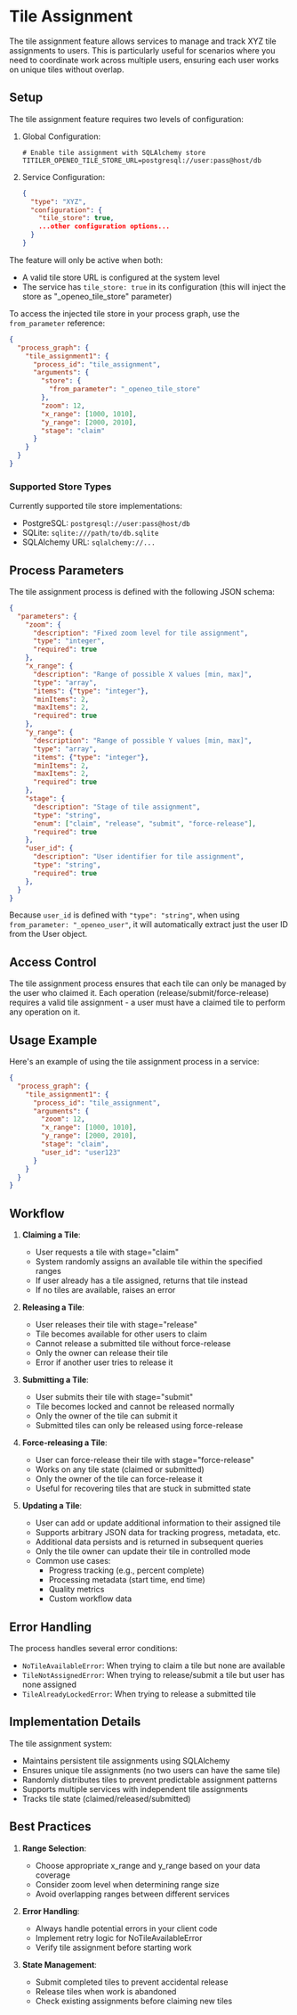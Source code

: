 # Tile Assignment

The tile assignment feature allows services to manage and track XYZ tile assignments to users. This is particularly useful for scenarios where you need to coordinate work across multiple users, ensuring each user works on unique tiles without overlap.

## Setup

The tile assignment feature requires two levels of configuration:

1. Global Configuration:
   ```env
   # Enable tile assignment with SQLAlchemy store
   TITILER_OPENEO_TILE_STORE_URL=postgresql://user:pass@host/db
   ```

2. Service Configuration:
   ```json
   {
     "type": "XYZ",
     "configuration": {
       "tile_store": true,
       ...other configuration options...
     }
   }
   ```

The feature will only be active when both:
- A valid tile store URL is configured at the system level
- The service has `tile_store: true` in its configuration (this will inject the store as "_openeo_tile_store" parameter)

To access the injected tile store in your process graph, use the `from_parameter` reference:

```json
{
  "process_graph": {
    "tile_assignment1": {
      "process_id": "tile_assignment",
      "arguments": {
        "store": {
          "from_parameter": "_openeo_tile_store"
        },
        "zoom": 12,
        "x_range": [1000, 1010],
        "y_range": [2000, 2010],
        "stage": "claim"
      }
    }
  }
}
```

### Supported Store Types
Currently supported tile store implementations:
- PostgreSQL: `postgresql://user:pass@host/db`
- SQLite: `sqlite:///path/to/db.sqlite`
- SQLAlchemy URL: `sqlalchemy://...`

## Process Parameters

The tile assignment process is defined with the following JSON schema:

```json
{
  "parameters": {
    "zoom": {
      "description": "Fixed zoom level for tile assignment",
      "type": "integer",
      "required": true
    },
    "x_range": {
      "description": "Range of possible X values [min, max]",
      "type": "array",
      "items": {"type": "integer"},
      "minItems": 2,
      "maxItems": 2,
      "required": true
    },
    "y_range": {
      "description": "Range of possible Y values [min, max]",
      "type": "array",
      "items": {"type": "integer"},
      "minItems": 2,
      "maxItems": 2,
      "required": true
    },
    "stage": {
      "description": "Stage of tile assignment",
      "type": "string",
      "enum": ["claim", "release", "submit", "force-release"],
      "required": true
    },
    "user_id": {
      "description": "User identifier for tile assignment",
      "type": "string",
      "required": true
    },
  }
}
```

Because `user_id` is defined with `"type": "string"`, when using `from_parameter: "_openeo_user"`, it will automatically extract just the user ID from the User object.

## Access Control

The tile assignment process ensures that each tile can only be managed by the user who claimed it. 
Each operation (release/submit/force-release) requires a valid tile assignment - a user must have 
a claimed tile to perform any operation on it.

## Usage Example

Here's an example of using the tile assignment process in a service:

```json
{
  "process_graph": {
    "tile_assignment1": {
      "process_id": "tile_assignment",
      "arguments": {
        "zoom": 12,
        "x_range": [1000, 1010],
        "y_range": [2000, 2010],
        "stage": "claim",
        "user_id": "user123"
      }
    }
  }
}
```

## Workflow

1. **Claiming a Tile**:
   - User requests a tile with stage="claim"
   - System randomly assigns an available tile within the specified ranges
   - If user already has a tile assigned, returns that tile instead
   - If no tiles are available, raises an error

2. **Releasing a Tile**:
   - User releases their tile with stage="release"
   - Tile becomes available for other users to claim
   - Cannot release a submitted tile without force-release
   - Only the owner can release their tile
   - Error if another user tries to release it

3. **Submitting a Tile**:
   - User submits their tile with stage="submit"
   - Tile becomes locked and cannot be released normally
   - Only the owner of the tile can submit it
   - Submitted tiles can only be released using force-release

4. **Force-releasing a Tile**:
   - User can force-release their tile with stage="force-release"
   - Works on any tile state (claimed or submitted)
   - Only the owner of the tile can force-release it
   - Useful for recovering tiles that are stuck in submitted state

4. **Updating a Tile**:
   - User can add or update additional information to their assigned tile
   - Supports arbitrary JSON data for tracking progress, metadata, etc.
   - Additional data persists and is returned in subsequent queries
   - Only the tile owner can update their tile in controlled mode
   - Common use cases:
     * Progress tracking (e.g., percent complete)
     * Processing metadata (start time, end time)
     * Quality metrics
     * Custom workflow data

## Error Handling

The process handles several error conditions:

- `NoTileAvailableError`: When trying to claim a tile but none are available
- `TileNotAssignedError`: When trying to release/submit a tile but user has none assigned
- `TileAlreadyLockedError`: When trying to release a submitted tile

## Implementation Details

The tile assignment system:
- Maintains persistent tile assignments using SQLAlchemy
- Ensures unique tile assignments (no two users can have the same tile)
- Randomly distributes tiles to prevent predictable assignment patterns
- Supports multiple services with independent tile assignments
- Tracks tile state (claimed/released/submitted)

## Best Practices

1. **Range Selection**:
   - Choose appropriate x_range and y_range based on your data coverage
   - Consider zoom level when determining range size
   - Avoid overlapping ranges between different services

2. **Error Handling**:
   - Always handle potential errors in your client code
   - Implement retry logic for NoTileAvailableError
   - Verify tile assignment before starting work

3. **State Management**:
   - Submit completed tiles to prevent accidental release
   - Release tiles when work is abandoned
   - Check existing assignments before claiming new tiles
